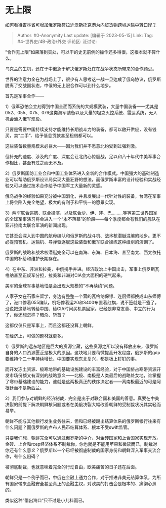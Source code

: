 # 无上限
[如何看待吉林省可增加俄罗斯符拉迪沃斯托克港为内贸货物跨境运输中转口岸？](https://www.zhihu.com/question/600785911/answer/3028161870)

> Author: #0-Anonymity
> Last update: [编辑于 2023-05-15]
> Link:
> Tag: #4-世界史/4B-政治/外交 
> 评论区:
> 泛讨论:

“合作无上限”如果落到实处，可以干的史无前例的操作还多得很，这根本就不算什么。

乌克兰的生机，还在于中俄急于解决俄罗斯处在在战争状态所带来的合作顾忌。

世界的注意力全在为战场上了，很少有人思考这一战一旦达成了俄乌协议，俄罗斯脱离了交战国状态，中俄的无上限合作可以到什么地步。

首先是军事合作——

1）俄军恐怕会立刻得到中国全面而系统的大规模武装，大量中国装备——尤其是052、055、075、076这类海军装备以及大量的坦克火控系统、雷达系统，无人机会涌入俄军现役。

只要是需要中国持续支持才能维持长期战斗力的装备，都可以敞开供应，没有钱买，卖“二手”、给予低息贷款甚至租借都可以。

这些装备数量规模未必巨大——因为我们并不愿意北约受到过强刺激。

但补充的速度、涉及的广度、深度会让北约心惊胆战，足以和八十年代中美军事合作相比，甚至有过之而无不及。

2）俄罗斯国防工业会和中国工业体系进入全新的合作模式。中国强大的基础制造业可以帮助俄罗斯设计局实现大量狂野的想法，而俄罗斯丰富的设计经验和实战经验又可以通过技术合作给予中国军工大量新的灵感。

俄乌战争的经验如果充分被中国消化，并且发展出一代针对性的装备，台湾在军事上将会陷入完全绝望，极大的有利于和平统一的愿景实现。

3）两军联合巡航、联合操演、以及联合沙、伊、非、巴………等等第三世界国家的全球军事演习将会进入一个“永不落幕”的阶段——每个季度都会有我们的舰队在亚非拉南太联合军演的新闻出现。

它甚至会深入到中国的航母编队和俄罗斯的战斗机、战术核潜艇混编的地步。更不必提预警机、运输机、导弹驱逐舰这些装备和俄军联合操练这种级别的演训了。

俄罗斯的战略和战术核潜艇完全可以在南海、东海、日本海、甚至南太、西太依托中国的补给和维护长期存在。

4）在中东、非洲和拉美，中俄携手并进。经济政治上中国出击，军事上俄罗斯瓦格纳甚至正规军分担，拉美和非洲对CIA会大面积的硬气起来。

美军的全球军事基地怕是会出现大规模的“不再续约“问题。

人家子女在石家庄留学，身边有整整一个营的瓦格纳保镖、连厨师都换成山东师傅了，港口停着055编队，机场停着运20和S400布置着红旗，说不签就是不签了。没说把这基地转给中国、给CIA时间买机票回家，已经是非常友善、中立的行为了，你还想怎样？暗杀、斩首？

这都仅仅只是军事上，而且这都还没算上朝鲜。

在经济上，可做的题材就更多。

1）俄罗斯的远东地区是巨大的资源宝藏，这些资源之所以没有释放出来，俄罗斯自身的人口资源匮乏是极大的原因。这块地只要稍微提高开发程度，俄罗斯的gdp要维持个二十年持续增长、中国要实现东北复兴，都是板上钉钉的事。

而开发冻土资源、极寒地带的基础设施建设的丰富经验，对于中国挤占寒带资源开发市场份额又有深刻的战略意义——北极、南极是人类最后的战略处女地，谁掌握了寒带基础建设的能力，谁就是这两极真正的秩序决定者——离南极最近的可是阿根廷而不是新西兰。

2）我们参与对朝鲜的经济制裁，完全是出于对联合国和美国的善意。真要在中美决裂的前提下解决朝鲜核问题或者在美俄决裂大幅改善朝鲜的受制裁状况其实轻而易举。

朝鲜不能与其他银行发生业务往来，但和已经被踢出结算体系的俄罗斯银行往来有什么问题？而俄罗斯的卢布人民币结算体系、根本不受swift监管。

只要我们想，朝鲜完全可以通过俄罗斯的中介，对金砖国家和上合国家实现开放。金砖、上合和rcep经济体系不制裁你，你也就是不能用苹果和微软而已，制裁对你还有什么意义？俄罗斯以一个已经被彻底制裁的国家身份和朝鲜深入军事交流合作，有什么阻碍？

被彻底制裁，也就意味着完全的行动自由，欧美痛苦的日子还在后面。

朝鲜只是一个例子而已，中俄在金融上通力合作，对于推进非美元结算体系，为所有国家带来金融安全甚至真正的金融主权，对欧美的打击会是根本的、痛彻心扉的。

类似这种“借出海口“只不过是小儿科而已。